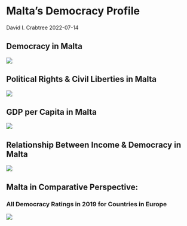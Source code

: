 Malta’s Democracy Profile
================
David I. Crabtree
2022-07-14

## Democracy in Malta

![](C:\Users\David\Desktop\PROGRA~1\FILESA~1\CFSS\hw06\reports\MALTA_~1/figure-gfm/Demscore-1.png)<!-- -->

## Political Rights & Civil Liberties in Malta

![](C:\Users\David\Desktop\PROGRA~1\FILESA~1\CFSS\hw06\reports\MALTA_~1/figure-gfm/Political%20Rights%20&%20Civil%20Libs-1.png)<!-- -->

## GDP per Capita in Malta

![](C:\Users\David\Desktop\PROGRA~1\FILESA~1\CFSS\hw06\reports\MALTA_~1/figure-gfm/GDP%20per%20Capita-1.png)<!-- -->

## Relationship Between Income & Democracy in Malta

![](C:\Users\David\Desktop\PROGRA~1\FILESA~1\CFSS\hw06\reports\MALTA_~1/figure-gfm/Income%20&%20Dem-1.png)<!-- -->

## Malta in Comparative Perspective:

### All Democracy Ratings in 2019 for Countries in Europe

![](C:\Users\David\Desktop\PROGRA~1\FILESA~1\CFSS\hw06\reports\MALTA_~1/figure-gfm/Democracy%20in%20Comparative%20Perspective-1.png)<!-- -->

